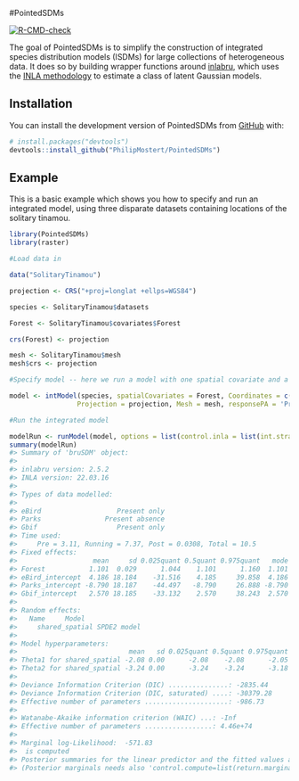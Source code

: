 
<!-- README.md is generated from README.Rmd. Please edit that file -->

#PointedSDMs

<!-- badges: start -->
[![R-CMD-check](https://github.com/PhilipMostert/cSDMs/actions/workflows/R-CMD-check.yaml/badge.svg)](https://github.com/PhilipMostert/cSDMs/actions/workflows/R-CMD-check.yaml)
<!-- badges: end -->

The goal of PointedSDMs is to simplify the construction of integrated
species distribution models (ISDMs) for large collections of
heterogeneous data. It does so by building wrapper functions around
[inlabru](https://besjournals.onlinelibrary.wiley.com/doi/abs/10.1111/2041-210X.13168),
which uses the [INLA
methodology](https://rss.onlinelibrary.wiley.com/doi/abs/10.1111/j.1467-9868.2008.00700.x)
to estimate a class of latent Gaussian models.

## Installation

You can install the development version of PointedSDMs from
[GitHub](https://github.com/) with:

``` r
# install.packages("devtools")
devtools::install_github("PhilipMostert/PointedSDMs")
```

## Example

This is a basic example which shows you how to specify and run an
integrated model, using three disparate datasets containing locations of
the solitary tinamou.

``` r
library(PointedSDMs)
library(raster)
```

``` r
#Load data in

data("SolitaryTinamou")

projection <- CRS("+proj=longlat +ellps=WGS84")

species <- SolitaryTinamou$datasets

Forest <- SolitaryTinamou$covariates$Forest

crs(Forest) <- projection

mesh <- SolitaryTinamou$mesh
mesh$crs <- projection
```

``` r
#Specify model -- here we run a model with one spatial covariate and a shared spatial field

model <- intModel(species, spatialCovariates = Forest, Coordinates = c('X', 'Y'),
                 Projection = projection, Mesh = mesh, responsePA = 'Present')
```

``` r
#Run the integrated model

modelRun <- runModel(model, options = list(control.inla = list(int.strategy = 'eb')))
summary(modelRun)
#> Summary of 'bruSDM' object:
#> 
#> inlabru version: 2.5.2
#> INLA version: 22.03.16
#> 
#> Types of data modelled:
#>                                     
#> eBird                   Present only
#> Parks                Present absence
#> Gbif                    Present only
#> Time used:
#>     Pre = 3.11, Running = 7.37, Post = 0.0308, Total = 10.5 
#> Fixed effects:
#>                   mean     sd 0.025quant 0.5quant 0.975quant   mode kld
#> Forest           1.101  0.029      1.044    1.101      1.160  1.101   0
#> eBird_intercept  4.186 18.184    -31.516    4.185     39.858  4.186   0
#> Parks_intercept -8.790 18.187    -44.497   -8.790     26.888 -8.790   0
#> Gbif_intercept   2.570 18.185    -33.132    2.570     38.243  2.570   0
#> 
#> Random effects:
#>   Name     Model
#>     shared_spatial SPDE2 model
#> 
#> Model hyperparameters:
#>                            mean   sd 0.025quant 0.5quant 0.975quant  mode
#> Theta1 for shared_spatial -2.08 0.00      -2.08    -2.08      -2.05 -2.08
#> Theta2 for shared_spatial -3.24 0.00      -3.24    -3.24      -3.18 -3.24
#> 
#> Deviance Information Criterion (DIC) ...............: -2835.44
#> Deviance Information Criterion (DIC, saturated) ....: -30379.28
#> Effective number of parameters .....................: -986.73
#> 
#> Watanabe-Akaike information criterion (WAIC) ...: -Inf
#> Effective number of parameters .................: 4.46e+74
#> 
#> Marginal log-Likelihood:  -571.83 
#>  is computed 
#> Posterior summaries for the linear predictor and the fitted values are computed
#> (Posterior marginals needs also 'control.compute=list(return.marginals.predictor=TRUE)')
```
